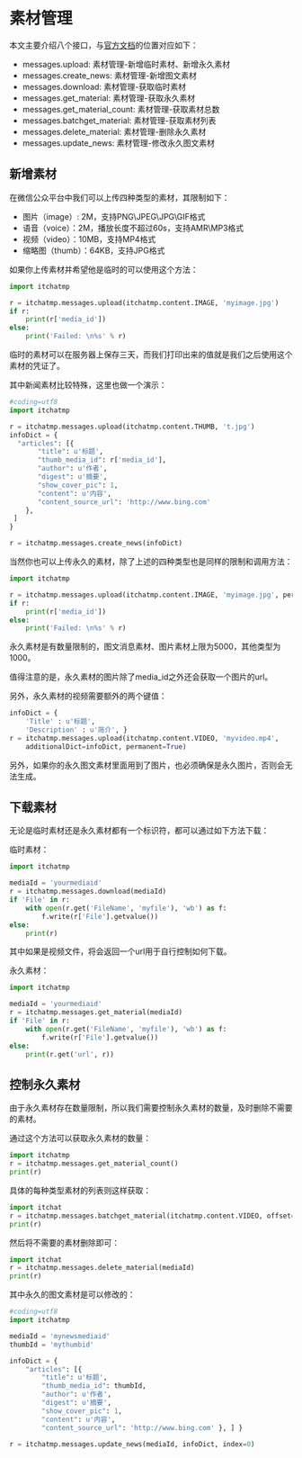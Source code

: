 # 素材管理

本文主要介绍八个接口，与[官方文档][mp-wiki]的位置对应如下：

* messages.upload: 素材管理-新增临时素材、新增永久素材
* messages.create_news: 素材管理-新增图文素材
* messages.download: 素材管理-获取临时素材
* messages.get_material: 素材管理-获取永久素材
* messages.get_material_count: 素材管理-获取素材总数
* messages.batchget_material: 素材管理-获取素材列表
* messages.delete_material: 素材管理-删除永久素材
* messages.update_news: 素材管理-修改永久图文素材

## 新增素材

在微信公众平台中我们可以上传四种类型的素材，其限制如下：

* 图片（image）: 2M，支持PNG\JPEG\JPG\GIF格式
* 语音（voice）：2M，播放长度不超过60s，支持AMR\MP3格式
* 视频（video）：10MB，支持MP4格式
* 缩略图（thumb）：64KB，支持JPG格式

如果你上传素材并希望他是临时的可以使用这个方法：

```python
import itchatmp

r = itchatmp.messages.upload(itchatmp.content.IMAGE, 'myimage.jpg')
if r:
    print(r['media_id'])
else:
    print('Failed: \n%s' % r)
```

临时的素材可以在服务器上保存三天，而我们打印出来的值就是我们之后使用这个素材的凭证了。

其中新闻素材比较特殊，这里也做一个演示：

```python
#coding=utf8
import itchatmp

r = itchatmp.messages.upload(itchatmp.content.THUMB, 't.jpg')
infoDict = {
  "articles": [{
       "title": u'标题',
       "thumb_media_id": r['media_id'],
       "author": u'作者',
       "digest": u'摘要',
       "show_cover_pic": 1,
       "content": u'内容',
       "content_source_url": 'http://www.bing.com'
    },
 ]
}

r = itchatmp.messages.create_news(infoDict)
```

当然你也可以上传永久的素材，除了上述的四种类型也是同样的限制和调用方法：

```python
import itchatmp

r = itchatmp.messages.upload(itchatmp.content.IMAGE, 'myimage.jpg', permanent=True)
if r:
    print(r['media_id'])
else:
    print('Failed: \n%s' % r)
```

永久素材是有数量限制的，图文消息素材、图片素材上限为5000，其他类型为1000。

值得注意的是，永久素材的图片除了media_id之外还会获取一个图片的url。

另外，永久素材的视频需要额外的两个键值：

```python
infoDict = {
    'Title' : u'标题',
    'Description' : u'简介', }
r = itchatmp.messages.upload(itchatmp.content.VIDEO, 'myvideo.mp4',
    additionalDict=infoDict, permanent=True)
```

另外，如果你的永久图文素材里面用到了图片，也必须确保是永久图片，否则会无法生成。

## 下载素材

无论是临时素材还是永久素材都有一个标识符，都可以通过如下方法下载：

临时素材：

```python
import itchatmp

mediaId = 'yourmediaid'
r = itchatmp.messages.download(mediaId)
if 'File' in r:
    with open(r.get('FileName', 'myfile'), 'wb') as f:
        f.write(r['File'].getvalue())
else:
    print(r)
```

其中如果是视频文件，将会返回一个url用于自行控制如何下载。

永久素材：

```python
import itchatmp

mediaId = 'yourmediaid'
r = itchatmp.messages.get_material(mediaId)
if 'File' in r:
    with open(r.get('FileName', 'myfile'), 'wb') as f:
        f.write(r['File'].getvalue())
else:
    print(r.get('url', r))
```

## 控制永久素材

由于永久素材存在数量限制，所以我们需要控制永久素材的数量，及时删除不需要的素材。

通过这个方法可以获取永久素材的数量：

```python
import itchatmp
r = itchatmp.messages.get_material_count()
print(r)
```

具体的每种类型素材的列表则这样获取：

```python
import itchat
r = itchatmp.messages.batchget_material(itchatmp.content.VIDEO, offset=0, count=20)
print(r)
```

然后将不需要的素材删除即可：

```python
import itchat
r = itchatmp.messages.delete_material(mediaId)
print(r)
```

其中永久的图文素材是可以修改的：

```python
#coding=utf8
import itchatmp

mediaId = 'mynewsmediaid'
thumbId = 'mythumbid'

infoDict = {
    "articles": [{
        "title": u'标题',
        "thumb_media_id": thumbId,
        "author": u'作者',
        "digest": u'摘要',
        "show_cover_pic": 1,
        "content": u'内容',
        "content_source_url": 'http://www.bing.com' }, ] }

r = itchatmp.messages.update_news(mediaId, infoDict, index=0)
```
[mp-wiki]: https://mp.weixin.qq.com/wiki
